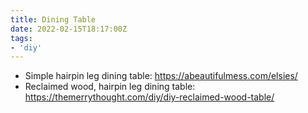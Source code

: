 ```yaml
---
title: Dining Table
date: 2022-02-15T18:17:00Z
tags:
- 'diy'
---
```


* Simple hairpin leg dining table: https://abeautifulmess.com/elsies/
* Reclaimed wood, hairpin leg dining table: https://themerrythought.com/diy/diy-reclaimed-wood-table/

